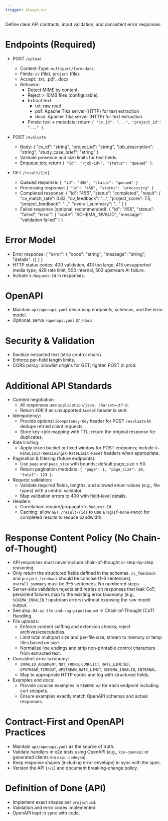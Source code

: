 ```yaml
---
trigger: always_on
---
```


Define clear API contracts, input validation, and consistent error responses.

# Endpoints (Required)
- POST `/upload`
  - Content-Type: `multipart/form-data`.
  - Fields: `cv` (file), `project` (file).
  - Accept: .txt, .pdf, .docx
  - Behavior:
    - Detect MIME by content.
    - Reject > 10MB files (configurable).
    - Extract text:
      - txt: raw read
      - pdf: Apache Tika server (HTTP) for text extraction
      - docx: Apache Tika server (HTTP) for text extraction
    - Persist text + metadata; return `{ "cv_id": "...", "project_id": "..." }`.

- POST `/evaluate`
  - Body:
    {
      "cv_id": "string",
      "project_id": "string",
      "job_description": "string",
      "study_case_brief": "string"
    }
  - Validate presence and size limits for text fields.
  - Enqueue job; return `{ "id": "<job-id>", "status": "queued" }`.

- GET `/result/{id}`
  - Queued response: `{ "id": "456", "status": "queued" }`
  - Processing response: `{ "id": "456", "status": "processing" }`
  - Completed response:
    {
      "id": "456",
      "status": "completed",
      "result": {
        "cv_match_rate": 0.82,
        "cv_feedback": "...",
        "project_score": 7.5,
        "project_feedback": "...",
        "overall_summary": "..."
      }
    }
  - Failed response (optional, recommended):
    {
      "id": "456",
      "status": "failed",
      "error": { "code": "SCHEMA_INVALID", "message": "validation failed" }
    }

# Error Model
- Error response:
  { "error": { "code": "string", "message": "string", "details": {} } }
- HTTP status codes: 400 validation, 413 too large, 415 unsupported media type, 429 rate limit, 500 internal, 503 upstream AI failure.
- Include `X-Request-Id` in responses.

# OpenAPI
- Maintain `api/openapi.yaml` describing endpoints, schemas, and the error model.
- Optional: serve `/openapi.yaml` or `/docs`.

# Security & Validation
- Sanitize extracted text (strip control chars).
- Enforce per-field length limits.
- CORS policy: allowlist origins for GET; tighten POST in prod.

# Additional API Standards
- Content negotiation:
  - All responses use `application/json; charset=utf-8`.
  - Return 406 if an unsupported `Accept` header is sent.
- Idempotency:
  - Provide optional `Idempotency-Key` header for POST `/evaluate` to dedupe retried client requests.
  - Store key→job mapping with TTL; return the original response for duplicates.
- Rate limiting:
  - Apply token bucket or fixed window for POST endpoints; include `X-RateLimit-Remaining`/`X-RateLimit-Reset` headers when appropriate.
- Pagination & filtering (future endpoints):
  - Use `page` and `page_size` with bounds; default page_size ≤ 50.
  - Return pagination metadata: `{ "page": 1, "page_size": 20, "total": 123 }`.
- Request validation:
  - Validate required fields, lengths, and allowed enum values (e.g., file types) with a central validator.
  - Map validation errors to 400 with field-level details.
- Headers:
  - Correlation: require/propagate `X-Request-Id`.
  - Caching: allow `GET /result/{id}` to use `ETag`/`If-None-Match` for completed results to reduce bandwidth.

# Response Content Policy (No Chain-of-Thought)
- API responses must never include chain-of-thought or step-by-step reasoning.
- Only return the structured fields defined in the schemas. `cv_feedback` and `project_feedback` should be concise (1–3 sentences); `overall_summary` must be 3–5 sentences. No numbered steps.
- Server-side validation rejects and retries on responses that leak CoT; persistent failures map to the existing error taxonomy (e.g., `SCHEMA_INVALID` / upstream errors) without exposing the raw model output.
- See also: `04-ai-llm-and-rag-pipeline.md` → Chain-of-Thought (CoT) Handling.
- File uploads:
  - Enforce content sniffing and extension checks; reject archives/executables.
  - Limit total multipart size and per-file size; stream to memory or temp files based on size.
  - Normalize line endings and strip non-printable control characters from extracted text.
- Consistent error taxonomy:
  - `INVALID_ARGUMENT`, `NOT_FOUND`, `CONFLICT`, `RATE_LIMITED`, `UPSTREAM_TIMEOUT`, `UPSTREAM_RATE_LIMIT`, `SCHEMA_INVALID`, `INTERNAL`.
  - Map to appropriate HTTP codes and log with structured fields.
- Examples and docs:
  - Provide concise examples in `README.md` for each endpoint including curl snippets.
  - Ensure examples exactly match OpenAPI schemas and actual responses.

# Contract-First and OpenAPI Practices
- Maintain `api/openapi.yaml` as the source of truth.
- Validate handlers in e2e tests using OpenAPI (e.g., `kin-openapi` or generated clients via `oapi-codegen`).
- Keep response shapes (including error envelope) in sync with the spec.
- Version the API (`/v1`) and document breaking-change policy.

# Definition of Done (API)
- Implement exact shapes per `project.md`.
- Validation and error codes implemented.
- OpenAPI kept in sync with code.
